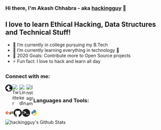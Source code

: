 ### Hi there, I'm Akash Chhabra - aka [hackingguy][website] 👋

## I love to learn Ethical Hacking, Data Structures and Technical Stuff!
- 🔭 I’m currently in college pursuing my B.Tech
- 🌱 I’m currently learning everything in technology 🤣
- 🥅 2020 Goals: Contribute more to Open Source projects
- ⚡ Fun fact: I love to hack and learn all day

### Connect with me:

[<img align="left" alt="website" width="22px" src="https://raw.githubusercontent.com/iconic/open-iconic/master/svg/globe.svg" />][website]
[<img align="left" alt=" Twitter" width="22px" src="https://cdn.jsdelivr.net/npm/simple-icons@v3/icons/twitter.svg" />][twitter]
[<img align="left" alt="LinkedIn" width="22px" src="https://cdn.jsdelivr.net/npm/simple-icons@v3/icons/linkedin.svg" />][linkedin]
[<img align="left" alt="Instagram" width="22px" src="https://cdn.jsdelivr.net/npm/simple-icons@v3/icons/instagram.svg" />][instagram]

<br />

### Languages and Tools:

<img align="left" alt="Git" width="26px" src="https://raw.githubusercontent.com/github/explore/80688e429a7d4ef2fca1e82350fe8e3517d3494d/topics/git/git.png" />
<img align="left" alt="GitHub" width="26px" src="https://raw.githubusercontent.com/github/explore/78df643247d429f6cc873026c0622819ad797942/topics/github/github.png" />
<img align="left" alt="HTML5" width="26px" src="https://raw.githubusercontent.com/github/explore/80688e429a7d4ef2fca1e82350fe8e3517d3494d/topics/terminal/terminal.png" />
<img align="left" alt="Python3" width="26px" src="https://raw.githubusercontent.com/github/explore/80688e429a7d4ef2fca1e82350fe8e3517d3494d/topics/python/python.png" />


<br>
<br>


<img align="left" alt="hackingguy's Github Stats" src="https://github-readme-stats.vercel.app/api?username=hackingguy&show_icons=true&hide_border=true" />

[website]: https://hackingguy.ml/
[twitter]: https://twitter.com/hackingguyak
[instagram]: https://www.instagram.com/_aakash_chhabra/
[linkedin]: https://www.linkedin.com/in/akashchhabra710
